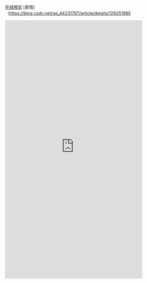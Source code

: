 <!-- https://www.peterjxl.com/Git/GitHub-Profile-Beautify/#%E5%A6%82%E4%BD%95%E5%AE%9A%E5%88%B6 -->

<!-- https://metrics.lecoq.io/embed -->

[在线预览](https://metrics.lecoq.io/embed)
[表情]（https://blog.csdn.net/qq_44231797/article/details/129251980


 <iframe  
 height=850 
 width=90% 
 src="http://mctool.wangmingchang.com/index/jspay/dashang"  
 frameborder=0  
 allowfullscreen>
 </iframe>
